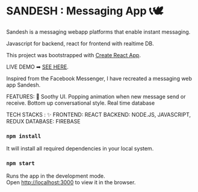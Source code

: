 # SANDESH : Messaging App 📞🕊

Sandesh is a messaging webapp platforms that enable instant messaging.

Javascript for backend, react for frontend with realtime DB.

This project was bootstrapped with [Create React App](https://github.com/facebook/create-react-app).



LIVE DEMO ➡ [SEE HERE](https://messenger--2020.web.app/).

Inspired from the Facebook Messenger, I have recreated a messaging web app Sandesh.

FEATURES: 👀
Soothy UI.
Popping animation when new message send or receive.
Bottom up conversational style.
Real time database


TECH STACKS : ✨
FRONTEND: REACT
BACKEND: NODE.JS, JAVASCRIPT, REDUX
DATABASE: FIREBASE



### `npm install`
It will install all required dependencies in your local system.


### `npm start`

Runs the app in the development mode.\
Open [http://localhost:3000](http://localhost:3000) to view it in the browser.



